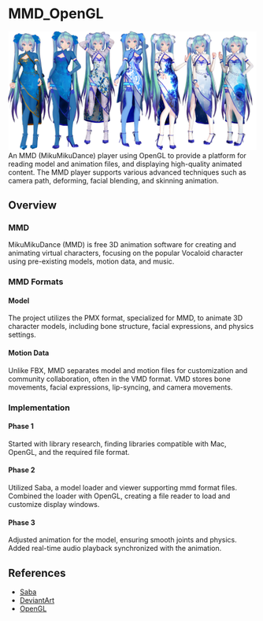 # MMD_OpenGL
![](https://github.com/GelzoneXUnsas/MMD-OpenGL/blob/main/saba/mmd_OpenGL/cover.png)
An MMD (MikuMikuDance) player using OpenGL to provide a platform for reading model and animation files, and displaying high-quality animated content. The MMD player supports various advanced techniques such as camera path, deforming, facial blending, and skinning animation.

## Overview
### MMD
MikuMikuDance (MMD) is free 3D animation software for creating and animating virtual characters, focusing on the popular Vocaloid character using pre-existing models, motion data, and music.

### MMD Formats
#### Model
The project utilizes the PMX format, specialized for MMD, to animate 3D character models, including bone structure, facial expressions, and physics settings.

#### Motion Data
Unlike FBX, MMD separates model and motion files for customization and community collaboration, often in the VMD format. VMD stores bone movements, facial expressions, lip-syncing, and camera movements.

### Implementation
#### Phase 1
Started with library research, finding libraries compatible with Mac, OpenGL, and the required file format.

#### Phase 2
Utilized Saba, a model loader and viewer supporting mmd format files. Combined the loader with OpenGL, creating a file reader to load and customize display windows.

#### Phase 3
Adjusted animation for the model, ensuring smooth joints and physics. Added real-time audio playback synchronized with the animation.

## References
- [Saba](https://github.com/benikabocha/saba)
- [DeviantArt](https://www.deviantart.com/)
- [OpenGL](https://www.opengl.org/)
